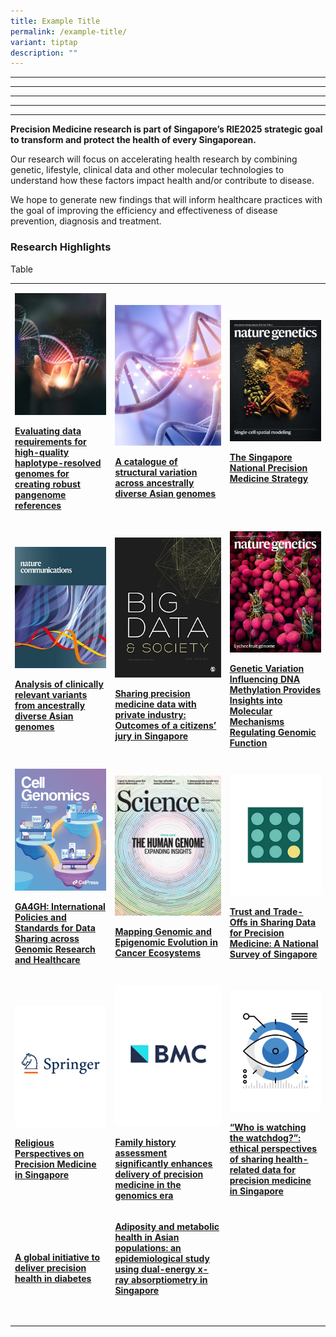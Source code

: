 ```yaml
---
title: Example Title
permalink: /example-title/
variant: tiptap
description: ""
---
```

<hr>
<hr>
<hr>
<hr>
<hr>
<p><strong>Precision Medicine research is part of Singapore’s RIE2025 strategic goal to transform and protect the health of every Singaporean.</strong>
</p>
<p>Our research will focus on accelerating health research by combining genetic,
lifestyle, clinical data and other molecular technologies to understand
how these factors impact health and/or contribute to disease.</p>
<p>We hope to generate new findings that will inform healthcare practices
with the goal of improving the efficiency and effectiveness of disease
prevention, diagnosis and treatment.</p>
<h3>Research Highlights</h3>
<p>Table</p>
<table style="minWidth: 75px">
<colgroup>
<col>
<col>
<col>
</colgroup>
<tbody>
<tr>
<td rowspan="1" colspan="1">
<p></p>
<div class="isomer-image-wrapper">
<img style="width: 100%" height="auto" width="100%" alt="" src="/images/Research/Research Highlights/Research_Genome_Biology_BMC_Dec_2024_NPM.jpg">
</div>
<p><strong><a href="/files/Evaluating_data_requirements_for_high_quality_haplotype_resolved_genomes_for_creating_robust_pangenome_references.pdf" rel="noopener nofollow" target="_blank"><u>Evaluating data requirements for high-quality haplotype-resolved genomes for creating robust pangenome references</u></a></strong>
</p>
</td>
<td rowspan="1" colspan="1">
<p></p>
<div class="isomer-image-wrapper">
<img style="width: 100%" height="auto" width="100%" alt="" src="/images/Research/Research Highlights/Research_Nature_Communications_Nov_2024_NPM.png">
</div>
<p><strong><a href="/files/A_Catalogue_of_Structural_Variation_across_Ancestrally_Diverse_Asian_Genomes.pdf" rel="noopener nofollow" target="_blank"><u>A catalogue of structural variation across ancestrally diverse Asian genomes</u></a></strong>
</p>
</td>
<td rowspan="1" colspan="1">
<p></p>
<div class="isomer-image-wrapper">
<img style="width: 100%" height="auto" width="100%" alt="" src="/images/Research/Research Highlights/Research_Nature_Genetics_19_Jan_2023_NPM.png">
</div>
<p><strong><a href="https://www.nature.com/articles/s41588-022-01274-x" rel="noopener noreferrer nofollow" target="_blank"><u>The Singapore National Precision Medicine Strategy</u></a></strong>
</p>
</td>
</tr>
<tr>
<td rowspan="1" colspan="1">
<p></p>
<div class="isomer-image-wrapper">
<img style="width: 100%" height="auto" width="100%" alt="" src="/images/Research/Research Highlights/nature_communications_-_journal_cover.jpeg">
</div>
<p><strong><a href="https://www.nature.com/articles/s41467-022-34116-9.epdf?sharing_token=aFgaoBr2-jaDoCtzKV-d-9RgN0jAjWel9jnR3ZoTv0OLS_HLril_jWPK4sdA0kIg4PMPQEUsQul7wNMbFQMT5Ojl_QYu9Gn5jxGTm3D6-jC0yi1miHKNOYYQQnuoggOhSjtwiWW6zVeKfEGfDK80x1PrgqLBb8vIr0XWPEB87M8%3D" rel="noopener noreferrer nofollow" target="_blank"><u>Analysis of clinically relevant variants from ancestrally diverse Asian genomes</u></a></strong>
</p>
</td>
<td rowspan="1" colspan="1">
<p></p>
<div class="isomer-image-wrapper">
<img style="width: 100%" height="auto" width="100%" alt="" src="/images/Research/Research Highlights/Research_Big_Data_and_Society.png">
</div>
<p><strong><a href="https://journals.sagepub.com/doi/full/10.1177/20539517221108988" rel="noopener noreferrer nofollow" target="_blank"><u>Sharing precision medicine data with private industry: Outcomes of a citizens’ jury in Singapore</u></a></strong>
</p>
</td>
<td rowspan="1" colspan="1">
<p></p>
<div class="isomer-image-wrapper">
<img style="width: 100%" height="auto" width="100%" alt="" src="/images/Research/Research Highlights/Research_Nature_Genetics_Jan_2022.jpg">
</div>
<p><strong><a href="https://www.nature.com/articles/s41588-021-00969-x" rel="noopener noreferrer nofollow" target="_blank"><u>Genetic Variation Influencing DNA Methylation Provides Insights into Molecular Mechanisms Regulating Genomic Function</u></a></strong>
</p>
</td>
</tr>
<tr>
<td rowspan="1" colspan="1">
<p></p>
<div class="isomer-image-wrapper">
<img style="width: 100%" height="auto" width="100%" alt="" src="/images/Research/Research Highlights/Research_Cell_Genomics_Nov_2021.jpg">
</div>
<p><strong><a href="https://www.cell.com/cell-genomics/fulltext/S2666-979X(21)00036-7" rel="noopener noreferrer nofollow" target="_blank"><u>GA4GH: International Policies and Standards for Data Sharing across Genomic Research and Healthcare</u></a></strong>
</p>
</td>
<td rowspan="1" colspan="1">
<p></p>
<div class="isomer-image-wrapper">
<img style="width: 100%" height="auto" width="100%" alt="" src="/images/Research/Research Highlights/Research_The_Human_Genome_Expanding_Insights.jpg">
</div>
<p><strong><a href="https://www.science.org/doi/10.1126/science.abh1645" rel="noopener noreferrer nofollow" target="_blank"><u>Mapping Genomic and Epigenomic Evolution in Cancer Ecosystems</u></a></strong>
</p>
</td>
<td rowspan="1" colspan="1">
<p></p>
<div class="isomer-image-wrapper">
<img style="width: 100%" height="auto" width="100%" alt="" src="/images/Research/Research Highlights/Research_Journal_of_Personalised_Medicine_NPM.png">
</div>
<p><strong><a href="https://www.mdpi.com/2075-4426/11/9/921" rel="noopener noreferrer nofollow" target="_blank"><u>Trust and Trade-Offs in Sharing Data for Precision Medicine: A National Survey of Singapore</u></a></strong>
</p>
</td>
</tr>
<tr>
<td rowspan="1" colspan="1">
<p></p>
<div class="isomer-image-wrapper">
<img style="width: 100%" height="auto" width="100%" alt="" src="/images/Research/Research Highlights/Research_Springer_Nature_Sep_2021.jpg">
</div>
<p><strong><a href="https://link.springer.com/article/10.1007/s41649-021-00180-4" rel="noopener noreferrer nofollow" target="_blank"><u>Religious Perspectives on Precision Medicine in Singapore</u></a></strong>
</p>
</td>
<td rowspan="1" colspan="1">
<p></p>
<div class="isomer-image-wrapper">
<img style="width: 100%" height="auto" width="100%" alt="" src="/images/Research/Research Highlights/Research_BMC_Jan_2021.jpg">
</div>
<p><strong><a href="https://genomemedicine.biomedcentral.com/articles/10.1186/s13073-020-00819-1" rel="noopener noreferrer nofollow" target="_blank"><u>Family history assessment significantly enhances delivery of precision medicine in the genomics era</u></a></strong>
</p>
</td>
<td rowspan="1" colspan="1">
<p></p>
<div class="isomer-image-wrapper">
<img style="width: 100%" height="auto" width="100%" alt="" src="/images/Research/Research Highlights/Research_BMC_Nov_2022.jpg">
</div>
<p><strong><a href="https://www.researchsquare.com/article/rs-24953/v3" rel="noopener noreferrer nofollow" target="_blank"><u>“Who is watching the watchdog?”: ethical perspectives of sharing health-related data for precision medicine in Singapore</u></a></strong>
</p>
</td>
</tr>
<tr>
<td rowspan="1" colspan="1">
<p><strong><a href="https://doi.org/10.1038/s41591-024-03032-4" rel="noopener noreferrer nofollow" target="_blank"><u>A global initiative to deliver precision health in diabetes</u></a></strong>
</p>
</td>
<td rowspan="1" colspan="1">
<p></p>
<p><strong><a href="https://www.sciencedirect.com/science/article/abs/pii/S2213858724001955" rel="noopener nofollow" target="_blank"><u>Adiposity and metabolic health in Asian populations: an epidemiological study using dual-energy x-ray absorptiometry in Singapore</u></a></strong>
</p>
<p><strong><br></strong>
</p>
</td>
<td rowspan="1" colspan="1">
<p></p>
</td>
</tr>
</tbody>
</table>
<p></p>